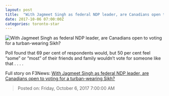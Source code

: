 ```yaml
---
layout: post
title:  "With Jagmeet Singh as federal NDP leader, are Canadians open to voting for a turban-wearing Sikh?"
date: 2017-10-06 07:00:00Z
categories: toronto-star
---
```


![With Jagmeet Singh as federal NDP leader, are Canadians open to voting for a turban-wearing Sikh?](https://www.thestar.com/content/dam/thestar/news/canada/2017/10/06/are-canadians-open-to-voting-for-a-turban-wearing-sikh/jagmeet_singh.jpg)

Poll found that 69 per cent of respondents would, but 50 per cent feel “some” or “most” of their friends and family wouldn’t vote for someone like that . . . .


Full story on F3News: [With Jagmeet Singh as federal NDP leader, are Canadians open to voting for a turban-wearing Sikh?](http://www.f3nws.com/n/FktfsB)

> Posted on: Friday, October 6, 2017 7:00:00 AM
